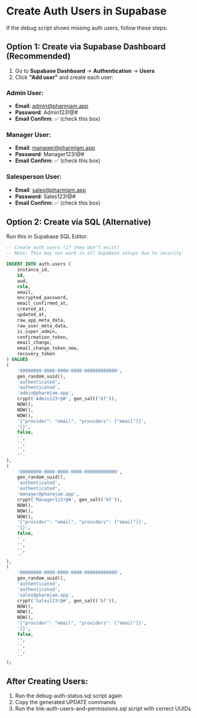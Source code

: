 # Create Auth Users in Supabase

If the debug script shows missing auth users, follow these steps:

## Option 1: Create via Supabase Dashboard (Recommended)

1. Go to **Supabase Dashboard** → **Authentication** → **Users**
2. Click **"Add user"** and create each user:

### Admin User:

- **Email**: admin@pharmjam.app
- **Password**: Admin123!@#
- **Email Confirm**: ✅ (check this box)

### Manager User:

- **Email**: manager@pharmjam.app
- **Password**: Manager123!@#
- **Email Confirm**: ✅ (check this box)

### Salesperson User:

- **Email**: sales@pharmjam.app
- **Password**: Sales123!@#
- **Email Confirm**: ✅ (check this box)

## Option 2: Create via SQL (Alternative)

Run this in Supabase SQL Editor:

```sql
-- Create auth users (if they don't exist)
-- Note: This may not work in all Supabase setups due to security

INSERT INTO auth.users (
    instance_id,
    id,
    aud,
    role,
    email,
    encrypted_password,
    email_confirmed_at,
    created_at,
    updated_at,
    raw_app_meta_data,
    raw_user_meta_data,
    is_super_admin,
    confirmation_token,
    email_change,
    email_change_token_new,
    recovery_token
) VALUES
(
    '00000000-0000-0000-0000-000000000000',
    gen_random_uuid(),
    'authenticated',
    'authenticated',
    'admin@pharmjam.app',
    crypt('Admin123!@#', gen_salt('bf')),
    NOW(),
    NOW(),
    NOW(),
    '{"provider": "email", "providers": ["email"]}',
    '{}',
    false,
    '',
    '',
    '',
    ''
),
(
    '00000000-0000-0000-0000-000000000000',
    gen_random_uuid(),
    'authenticated',
    'authenticated',
    'manager@pharmjam.app',
    crypt('Manager123!@#', gen_salt('bf')),
    NOW(),
    NOW(),
    NOW(),
    '{"provider": "email", "providers": ["email"]}',
    '{}',
    false,
    '',
    '',
    '',
    ''
),
(
    '00000000-0000-0000-0000-000000000000',
    gen_random_uuid(),
    'authenticated',
    'authenticated',
    'sales@pharmjam.app',
    crypt('Sales123!@#', gen_salt('bf')),
    NOW(),
    NOW(),
    NOW(),
    '{"provider": "email", "providers": ["email"]}',
    '{}',
    false,
    '',
    '',
    '',
    ''
);
```

## After Creating Users:

1. Run the debug-auth-status.sql script again
2. Copy the generated UPDATE commands
3. Run the link-auth-users-and-permissions.sql script with correct UUIDs
